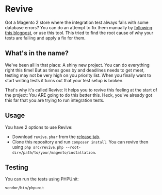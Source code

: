 # Revive

Got a Magento 2 store where the integration test always fails with some database errors? You can do an attempt to fix them manually by [following this blogpost](https://www.michiel-gerritsen.com/debugging-the-magento-2-integration-test-setup/), or use this tool. This tried to find the root cause of why your tests are failing and apply a fix for them.

## What's in the name?

We've been all in that place: A shiny new project. You can do everything right this time! But as times goes by and deadlines needs to get meet, testing may not be very high on you priority list. When you finally want to start writing tests it turns out that your test setup is broken.

That's why it's called Revive: It helps you to revive this feeling at the start of the project: You ARE going to do this better this. Heck, you've already got this far that you are trying to run integration tests.

## Usage

You have 2 options to use Revive:

- Download `revive.phar` from the [release tab](https://github.com/michielgerritsen/revive/releases).
- Clone this repository and run `composer install`. You can revive then using `php src/revive.php --root-dir=/path/to/your/magento/installation`. 

## Testing

You can run the tests using PHPUnit:

`vendor/bin/phpunit`
